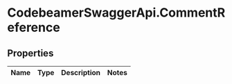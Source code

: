 # CodebeamerSwaggerApi.CommentReference

## Properties
Name | Type | Description | Notes
------------ | ------------- | ------------- | -------------

